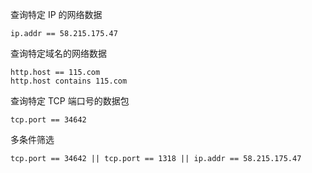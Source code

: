 查询特定 IP 的网络数据

```
ip.addr == 58.215.175.47
```

查询特定域名的网络数据

```
http.host == 115.com
http.host contains 115.com
```

查询特定 TCP 端口号的数据包

```
tcp.port == 34642
```

多条件筛选

```
tcp.port == 34642 || tcp.port == 1318 || ip.addr == 58.215.175.47
```
